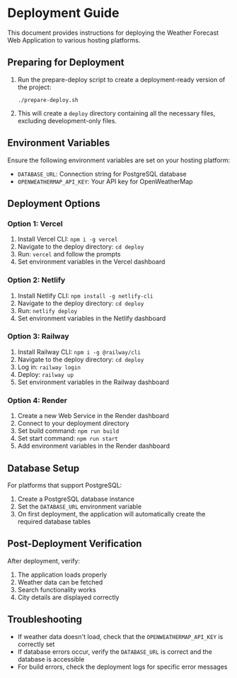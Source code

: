 # Deployment Guide

This document provides instructions for deploying the Weather Forecast Web Application to various hosting platforms.

## Preparing for Deployment

1. Run the prepare-deploy script to create a deployment-ready version of the project:
   ```
   ./prepare-deploy.sh
   ```

2. This will create a `deploy` directory containing all the necessary files, excluding development-only files.

## Environment Variables

Ensure the following environment variables are set on your hosting platform:

- `DATABASE_URL`: Connection string for PostgreSQL database
- `OPENWEATHERMAP_API_KEY`: Your API key for OpenWeatherMap

## Deployment Options

### Option 1: Vercel

1. Install Vercel CLI: `npm i -g vercel`
2. Navigate to the deploy directory: `cd deploy`
3. Run: `vercel` and follow the prompts
4. Set environment variables in the Vercel dashboard

### Option 2: Netlify

1. Install Netlify CLI: `npm install -g netlify-cli`
2. Navigate to the deploy directory: `cd deploy`
3. Run: `netlify deploy`
4. Set environment variables in the Netlify dashboard

### Option 3: Railway

1. Install Railway CLI: `npm i -g @railway/cli`
2. Navigate to the deploy directory: `cd deploy`
3. Log in: `railway login`
4. Deploy: `railway up`
5. Set environment variables in the Railway dashboard

### Option 4: Render

1. Create a new Web Service in the Render dashboard
2. Connect to your deployment directory
3. Set build command: `npm run build`
4. Set start command: `npm run start`
5. Add environment variables in the Render dashboard

## Database Setup

For platforms that support PostgreSQL:

1. Create a PostgreSQL database instance
2. Set the `DATABASE_URL` environment variable
3. On first deployment, the application will automatically create the required database tables

## Post-Deployment Verification

After deployment, verify:

1. The application loads properly
2. Weather data can be fetched
3. Search functionality works
4. City details are displayed correctly

## Troubleshooting

- If weather data doesn't load, check that the `OPENWEATHERMAP_API_KEY` is correctly set
- If database errors occur, verify the `DATABASE_URL` is correct and the database is accessible
- For build errors, check the deployment logs for specific error messages